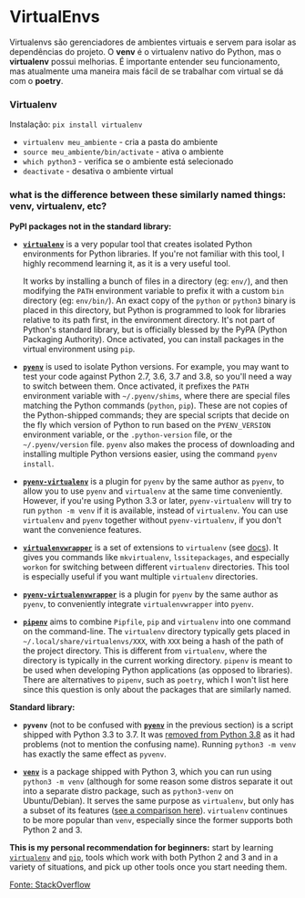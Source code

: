 # VirtualEnvs

Virtualenvs são gerenciadores de ambientes virtuais e servem para isolar as dependências do projeto. O **venv** é o virtualenv nativo do Python, mas o **virtualenv** possui melhorias. É importante entender seu funcionamento, mas atualmente uma maneira mais fácil de se trabalhar com virtual se dá com o **poetry**.


### Virtualenv
Instalação: `pix install virtualenv`

- `virtualenv meu_ambiente` - cria a pasta do ambiente 
- `source meu_ambiente/bin/activate` - ativa o ambiente
- `which python3` - verifica se o ambiente está selecionado
- `deactivate` - desativa o ambiente virtual



### what is the difference between these similarly named things: venv, virtualenv, etc?

**PyPI packages not in the standard library:**

- **[`virtualenv`](https://pypi.python.org/pypi/virtualenv)** is a very popular tool that creates isolated Python environments for Python libraries. If you're not familiar with this tool, I highly recommend learning it, as it is a very useful tool.
    
    It works by installing a bunch of files in a directory (eg: `env/`), and then modifying the `PATH` environment variable to prefix it with a custom `bin` directory (eg: `env/bin/`). An exact copy of the `python` or `python3` binary is placed in this directory, but Python is programmed to look for libraries relative to its path first, in the environment directory. It's not part of Python's standard library, but is officially blessed by the PyPA (Python Packaging Authority). Once activated, you can install packages in the virtual environment using `pip`.
    
- **[`pyenv`](https://github.com/pyenv/pyenv)** is used to isolate Python versions. For example, you may want to test your code against Python 2.7, 3.6, 3.7 and 3.8, so you'll need a way to switch between them. Once activated, it prefixes the `PATH` environment variable with `~/.pyenv/shims`, where there are special files matching the Python commands (`python`, `pip`). These are not copies of the Python-shipped commands; they are special scripts that decide on the fly which version of Python to run based on the `PYENV_VERSION` environment variable, or the `.python-version` file, or the `~/.pyenv/version` file. `pyenv` also makes the process of downloading and installing multiple Python versions easier, using the command `pyenv install`.
    
- **[`pyenv-virtualenv`](https://github.com/pyenv/pyenv-virtualenv)** is a plugin for `pyenv` by the same author as `pyenv`, to allow you to use `pyenv` and `virtualenv` at the same time conveniently. However, if you're using Python 3.3 or later, `pyenv-virtualenv` will try to run `python -m venv` if it is available, instead of `virtualenv`. You can use `virtualenv` and `pyenv` together without `pyenv-virtualenv`, if you don't want the convenience features.
    
- **[`virtualenvwrapper`](https://pypi.python.org/pypi/virtualenvwrapper)** is a set of extensions to `virtualenv` (see [docs](http://virtualenvwrapper.readthedocs.io/en/latest/)). It gives you commands like `mkvirtualenv`, `lssitepackages`, and especially `workon` for switching between different `virtualenv` directories. This tool is especially useful if you want multiple `virtualenv` directories.
    
- **[`pyenv-virtualenvwrapper`](https://github.com/pyenv/pyenv-virtualenvwrapper)** is a plugin for `pyenv` by the same author as `pyenv`, to conveniently integrate `virtualenvwrapper` into `pyenv`.
    
- **[`pipenv`](https://pypi.python.org/pypi/pipenv)** aims to combine `Pipfile`, `pip` and `virtualenv` into one command on the command-line. The `virtualenv` directory typically gets placed in `~/.local/share/virtualenvs/XXX`, with `XXX` being a hash of the path of the project directory. This is different from `virtualenv`, where the directory is typically in the current working directory. `pipenv` is meant to be used when developing Python applications (as opposed to libraries). There are alternatives to `pipenv`, such as `poetry`, which I won't list here since this question is only about the packages that are similarly named.
    

**Standard library:**

- **`pyvenv`** (not to be confused with **[`pyenv`](https://github.com/pyenv/pyenv)** in the previous section) is a script shipped with Python 3.3 to 3.7. It was [removed from Python 3.8](https://docs.python.org/3/whatsnew/3.8.html#api-and-feature-removals) as it had problems (not to mention the confusing name). Running `python3 -m venv` has exactly the same effect as `pyvenv`.
    
- **[`venv`](https://docs.python.org/3/library/venv.html)** is a package shipped with Python 3, which you can run using `python3 -m venv` (although for some reason some distros separate it out into a separate distro package, such as `python3-venv` on Ubuntu/Debian). It serves the same purpose as `virtualenv`, but only has a subset of its features ([see a comparison here](https://virtualenv.pypa.io/en/latest/)). `virtualenv` continues to be more popular than `venv`, especially since the former supports both Python 2 and 3.

**This is my personal recommendation for beginners:** start by learning [`virtualenv`](https://pypi.org/project/virtualenv/) and [`pip`](https://pypi.org/project/pip/), tools which work with both Python 2 and 3 and in a variety of situations, and pick up other tools once you start needing them.

[Fonte: StackOverflow](https://stackoverflow.com/questions/41573587/what-is-the-difference-between-venv-pyvenv-pyenv-virtualenv-virtualenvwrappe)

